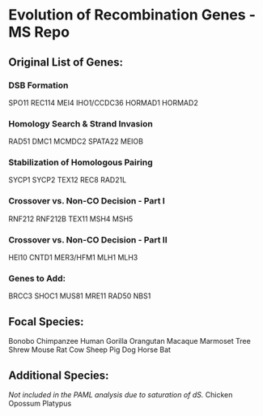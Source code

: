 # Evolution of Recombination Genes - MS Repo

## Original List of Genes:
### DSB Formation
SPO11
REC114
MEI4 
IHO1/CCDC36
HORMAD1
HORMAD2
### Homology Search & Strand Invasion
RAD51
DMC1
MCMDC2
SPATA22
MEIOB
### Stabilization of Homologous Pairing
SYCP1
SYCP2
TEX12
REC8
RAD21L
### Crossover vs. Non-CO Decision - Part I
RNF212
RNF212B
TEX11
MSH4
MSH5
### Crossover vs. Non-CO Decision - Part II
HEI10
CNTD1
MER3/HFM1
MLH1
MLH3
### Genes to Add:
BRCC3
SHOC1
MUS81
MRE11
RAD50
NBS1

## Focal Species:
Bonobo
Chimpanzee
Human
Gorilla
Orangutan
Macaque
Marmoset
Tree Shrew
Mouse
Rat
Cow
Sheep
Pig
Dog
Horse
Bat

## Additional Species:
*Not included in the PAML analysis due to saturation of dS.*
Chicken
Opossum
Platypus
